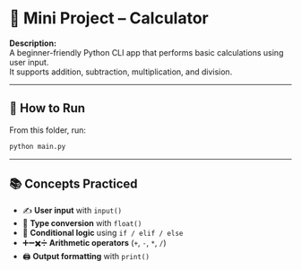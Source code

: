 # 🧮 Mini Project – Calculator

**Description:**  
A beginner-friendly Python CLI app that performs basic calculations using user input.  
It supports addition, subtraction, multiplication, and division.  

---

## 🚀 How to Run
From this folder, run:

```bash
python main.py
```
---
## 📚 Concepts Practiced
- ✍️ **User input** with `input()`  
- 🔢 **Type conversion** with `float()`  
- 🔀 **Conditional logic** using `if / elif / else`  
- ➕➖✖️➗ **Arithmetic operators** (`+`, `-`, `*`, `/`)  
- 🖨️ **Output formatting** with `print()` 

